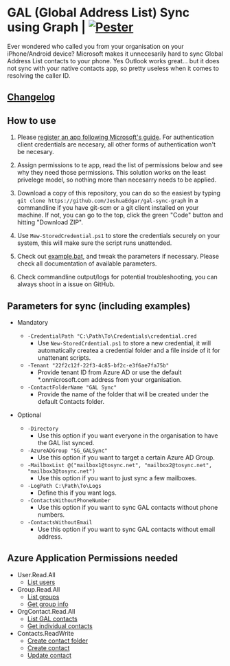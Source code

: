 # GAL (Global Address List) Sync using Graph | [![Pester](https://github.com/JeshuaEdgar/gal-sync-graph/actions/workflows/pester.yml/badge.svg)](https://github.com/JeshuaEdgar/gal-sync-graph/actions/workflows/pester.yml)

Ever wondered who called you from your organisation on your iPhone/Android device? Microsoft makes it unnecesarily hard to sync Global Address List contacts to your phone. Yes Outlook works great... but it does not sync with your native contacts app, so pretty useless when it comes to resolving the caller ID.

## [Changelog](CHANGELOG.md)

## How to use

1. Please [register an app following Microsoft's guide](https://learn.microsoft.com/en-us/azure/active-directory/develop/quickstart-register-app#register-an-application).
For authentication client credentials are necesary, all other forms of authentication won't be necesary.

2. Assign permissions to te app, read the list of permissions below and see why they need those permissions. This solution works on the least privelege model, so nothing more than necesarry needs to be applied.

3. Download a copy of this repository, you can do so the easiest by typing ```git clone https://github.com/JeshuaEdgar/gal-sync-graph``` in a commandline if you have git-scm or a git client installed on your machine. If not, you can go to the top, click the green "Code" button and hitting "Download ZIP".

4. Use ```Mew-StoredCredential.ps1``` to store the credentials securely on your system, this will make sure the script runs unattended.

5. Check out [example.bat](example.bat), and tweak the parameters if necessary. Please check all documentation of available parameters.

6. Check commandline output/logs for potential troubleshooting, you can always shoot in a issue on GitHub.

## Parameters for sync (including examples)

- Mandatory
    - ```-CredentialPath "C:\Path\To\Credentials\credential.cred```
        - Use ```New-StoredCrdential.ps1``` to store a new credential, it will automatically createa a credential folder and a file inside of it for unattenant scripts.
    - ```-Tenant "22f2c12f-22f3-4c85-bf2c-e3f6ae7fa75b"```
        - Provide tenant ID from Azure AD or use the default *.onmicrosoft.com address from your organisation.
    - ```-ContactFolderName "GAL Sync"```
        - Provide the name of the folder that will be created under the default Contacts folder.

- Optional
    - ```-Directory```
        - Use this option if you want everyone in the organisation to have the GAL list synced.
    - ```-AzureADGroup "SG_GALSync"```
        - Use this option if you want to target a certain Azure AD Group.
    - ```-MailboxList @("mailbox1@tosync.net", "mailbox2@tosync.net", "mailbox3@tosync.net")```
        - Use this option if you want to just sync a few mailboxes.
    - ```-LogPath C:\Path\To\Logs```
        - Define this if you want logs.
    - ```-ContactsWithoutPhoneNumber```
        - Use this option if you want to sync GAL contacts without phone numbers.
    - ```-ContactsWithoutEmail```
        - Use this option if you want to sync GAL contacts without email address.

## Azure Application Permissions needed

- User.Read.All
    - [List users](https://learn.microsoft.com/en-us/graph/api/user-list)
- Group.Read.All
    - [List groups](https://learn.microsoft.com/en-us/graph/api/group-list)
    - [Get group info](https://learn.microsoft.com/en-us/graph/api/group-get)
- OrgContact.Read.All
    - [List GAL contacts](https://learn.microsoft.com/en-us/graph/api/orgcontact-list)
    - [Get individual contacts](https://learn.microsoft.com/en-us/graph/api/orgcontact-get)
- Contacts.ReadWrite
    - [Create contact folder](https://learn.microsoft.com/en-us/graph/api/user-post-contactfolders)
    - [Create contact](https://learn.microsoft.com/en-us/graph/api/user-post-contacts)
    - [Update contact](https://learn.microsoft.com/en-us/graph/api/contact-update)
